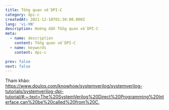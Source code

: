 ```yaml
---
title: Tổng quan về DPI-C
category: dpi-c
createdAt: 2021-12-18T01:30:00.000Z
lang: 'vi-VN'
description: Hướng dẫn Tổng quan về DPI-C
meta:
  - name: description
    content: Tổng quan về DPI-C
  - name: keywords
    content: dpi-c

prev: false
next: false
---
```


Tham khảo: <https://www.doulos.com/knowhow/systemverilog/systemverilog-tutorials/systemverilog-dpi-tutorial/#:~:text=The%20SystemVerilog%20Direct%20Programming%20Interface,can%20be%20called%20from%20C.>